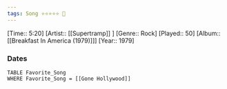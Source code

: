 ```yaml
---
tags: Song ⭐⭐⭐⭐⭐ 💛
---
```

[Time:: 5:20]
[Artist:: [[Supertramp]] ]
[Genre:: Rock]
[Played:: 50]
[Album:: [[Breakfast In America (1979)]]]
[Year:: 1979]
### Dates
````dataview
TABLE Favorite_Song
WHERE Favorite_Song = [[Gone Hollywood]]
````